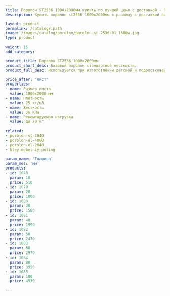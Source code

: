 ```yaml
---
title: Поролон ST2536 1000х2000мм купить по лучшей цене с доставкой - Поролоныч
description: Купить поролон st2536 1000х2000мм в розницу с доставкой по Москве в интернет-магазине Поролоныча.

layout: product
permalink: /catalog/:path
image: /images/catalog/porolon/porolon-st-2536-01_1600w.jpg
type: product

weight: 15
add_category: 

product_title: Поролон ST2536 1000х2000мм
product_short_desc: Базовый поролон стандартной жесткости.
product_full_desc: Используется при изготовлении детской и подростковой мебели, подушек, подлокотников, спинок.

price_after: "лист"
properties:
- name: Размер листа
  value: 1000х2000 мм
- name: Плотность
  value: 25 кг/м3
- name: Жесткость
  value: 36 КПа
- name: Рекомендуемая нагрузка
  value: до 70 кг

related:
- porolon-st-3040
- porolon-el-4060
- porolon-el-2040
- kley-mebelniy-poling

param_name: 'Толщина'
param_mes: 'мм'
products:
- id: 1078
  param: 10
  price: 510
- id: 1079
  param: 20
  price: 1000
- id: 1080
  param: 30
  price: 1500
- id: 1081
  param: 40
  price: 1990
- id: 1082
  param: 50
  price: 2470
- id: 1083
  param: 60
  price: 2970
- id: 1084
  param: 80
  price: 3950
- id: 1085
  param: 100
  price: 4930

---
```

